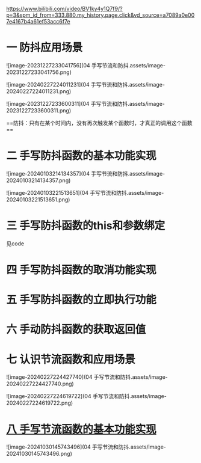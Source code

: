 https://www.bilibili.com/video/BV1ky4y1Q7f9/?p=3&spm_id_from=333.880.my_history.page.click&vd_source=a7089a0e007e4167b4a61ef53acc6f7e

# 一 防抖应用场景

![image-20231227233041756](04 手写节流和防抖.assets/image-20231227233041756.png)





![image-20240227224011231](04 手写节流和防抖.assets/image-20240227224011231.png)







![image-20231227233600311](04 手写节流和防抖.assets/image-20231227233600311.png)







==防抖：只有在某个时间内，没有再次触发某个函数时，才真正的调用这个函数==

# 二 手写防抖函数的基本功能实现

![image-20240103214134357](04 手写节流和防抖.assets/image-20240103214134357.png)

![image-20240103221513651](04 手写节流和防抖.assets/image-20240103221513651.png)





# 三 手写防抖函数的this和参数绑定

见code

# 四 手写防抖函数的取消功能实现

# 五 手写防抖函数的立即执行功能

# 六 手动防抖函数的获取返回值

# 七 认识节流函数和应用场景

 ![image-20240227224427740](04 手写节流和防抖.assets/image-20240227224427740.png)

![image-20240227224619722](04 手写节流和防抖.assets/image-20240227224619722.png)

# [八 手写节流函数的基本功能实现](https://www.bilibili.com/video/BV1ky4y1Q7f9?spm_id_from=333.788.videopod.episodes&vd_source=a7089a0e007e4167b4a61ef53acc6f7e&p=8)

![image-20241030145743496](04 手写节流和防抖.assets/image-20241030145743496.png)